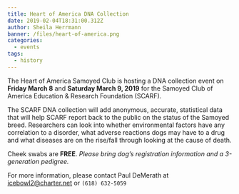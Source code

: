 ```yaml
---
title: Heart of America DNA Collection
date: 2019-02-04T18:31:00.312Z
author: Sheila Herrmann
banner: /files/heart-of-america.png
categories:
  - events
tags:
  - history
---
```

The Heart of America Samoyed Club is hosting a DNA collection event on <i class="fa fa-calendar"></i> **Friday March 8** and <i class="fa fa-calendar"></i> **Saturday March 9, 2019** for the Samoyed Club of America Education & Research Foundation (SCARF).

The SCARF DNA collection will add anonymous, accurate, statistical data that will help SCARF report back to the public on the status of the Samoyed breed. Researchers can look into whether environmental factors have any correlation to a disorder, what adverse reactions dogs may have to a drug and what diseases are on the rise/fall through looking at the cause of death.

Cheek swabs are **FREE**. _Please bring dog’s registration information and a 3-generation pedigree._

For more information, please contact Paul DeMerath at [icebowl2@charter.net](mailto:icebowl2@charter.net) or `(618) 632-5059`
